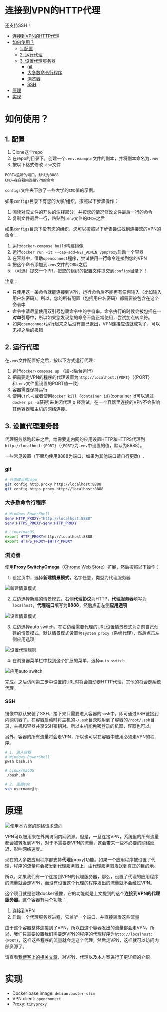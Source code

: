 # 连接到VPN的HTTP代理

还支持SSH！

- [连接到VPN的HTTP代理](#连接到vpn的http代理)
- [如何使用？](#如何使用)
	- [1. 配置](#1-配置)
	- [2. 运行代理](#2-运行代理)
	- [3. 设置代理服务器](#3-设置代理服务器)
		- [git](#git)
		- [大多数命令行程序](#大多数命令行程序)
		- [浏览器](#浏览器)
		- [SSH](#ssh)
- [原理](#原理)
- [实现](#实现)

# 如何使用？

## 1. 配置

1. Clone这个repo
2. 在repo的目录下，创建一个`.env.example`文件的副本，并将副本命名为`.env`
3. 按以下格式修改`.env`文件

```env
PORT=监听的端口，默认为8888
CMD=在容器内连接VPN的命令
```

`configs`文件夹下放了一些大学的`CMD`值的示例。

如果`configs`目录下有您的大学/组织，按照以下步骤操作：

1. 阅读对应文件的开头的注释部分，并按您的情况修改文件最后一行的命令
2. 复制文件最后一行，粘贴到`.env`文件的`CMD=`之后

如果`configs`目录下没有您的组织，您可以按照以下步骤尝试找到连接您的VPN的命令：

1. 运行`docker-compose build`构建镜像
2. 运行`docker run -it --cap-add=NET_ADMIN vpnproxy`启动一个容器
3. 在容器中，借助`openconnect`程序，尝试使用**一行**命令连接到您的VPN
4. 把这个命令添加到`.env`文件的`CMD=`之后
5. （可选）提交一个PR，把您的组织的配置文件提交到`configs`目录下！

注意：

- 只使用这一条命令就能连接到VPN，运行命令后不能再有任何输入（比如输入用户名密码）。所以，您的所有配置（包括用户名密码）都需要被包含在这个命令中
- 命令中请尽量使用双引号包裹命令中的字符串。命令执行的时候会被包括在**一对单引号**中，所以如果您发现您的命令不能正常使用，尝试加点转义符。
- 如果`openconnect`运行起来之后没有自己退出，VPN连接应该就成功了，可以无视之后的报错

## 2. 运行代理

在`.env`文件配置好之后，按以下方式运行代理：

1. 运行`docker-compose up` （加`-d`后台运行）
2. 把需要走VPN的程序的代理设置为`http://localhost:{PORT}`（{PORT}和`.env`文件里设置的PORT值一致）
3. 容器需要保持运行
4. 使用`Ctrl-C`或者使用`docker kill {container id}`(container id可以通过`docker ps -a`获得)来关闭代理
q
经测试，在一个容器里连接的VPN不会影响其他容器和主机的网络连接。

## 3. 设置代理服务器

代理服务器跑起来之后，给需要走内网的应用设置HTTP和HTTPS代理到`http://localhost:{PORT}`（`{PORT}`为`.env`中设置的值，默认为8888）。

一些常见设置（下面均使用8888为端口，如果为其他端口请自行更改）.

### git

```bash
# 只修改当前repo
git config http.proxy http://localhost:8888
git config https.proxy http://localhost:8888
```

### 大多数命令行程序

```powershell
# Windows PowerShell
$env:HTTP_PROXY="http://localhost:8888"
$env:HTTPS_PROXY=$env:HTTP_PROXY
```

```bash
# Linux/macOS
export HTTP_PROXY=http://localhost:8888
export HTTPS_PROXY=$HTTP_PROXY
```

### 浏览器

使用**Proxy SwitchyOmega**（[Chrome Web Store](https://chrome.google.com/webstore/detail/proxy-switchyomega/padekgcemlokbadohgkifijomclgjgif)）扩展，然后按照以下操作：

1. 设定页中，选择**新建情景模式**，名字任意，类型为代理服务器

![新建情景模式](docs/switchyomega/cn/1.png)

2. 左边选择新建的情景模式，右侧**代理协议**为HTTP，**代理服务器**填写为`localhost`，**代理端口**填写为**8888**，然后点击左侧**应用选项**

![设置情景模式](docs/switchyomega/cn/2.png)

3. 左边选择auto switch，在右边给需要代理的URL设置情景模式为之前自己创建的情景模式，默认情景模式设置为`system proxy`（系统代理），然后点击左侧应用选项

![设置代理规则](docs/switchyomega/cn/3.png)

4. 在浏览器菜单栏中找到这个扩展的菜单，选择`auto switch`

![应用auto switch](docs/switchyomega/cn/4.png)

完成。之后访问第三步中设置的URL时将会自动走HTTP代理，其他的将会走系统代理。

### SSH

镜像中默认安装了SSH，接下来只需要进入容器的`bash`中，即可通过SSH链接到内网机器了。在容器启动时将主机的`~/.ssh`目录映射到了容器的`/root/.ssh`目录，主机和容器共享SSH密钥对。所以主机能免密登录的机器，容器也可以。

另外，容器的所有流量将会走VPN，所以也可以在容器中使用必须走VPN的程序。

```bash
# 1. 进入容器
# Windows PowerShell
pwsh bash.sh

# Linux/macOS
./bash.sh

# 2. 连接ssh
ssh username@ip
```

# 原理

![使用本方案的网络请求流向](docs/arch/cn.png)

VPN可以被用来在外网访问内网资源。但是，一旦连接VPN，系统里的所有流量都会被转发到VPN，对于不需要走VPN的流量，这会带来一些不必要的网络延迟，影响网络速度。

现在的大多数应用程序都支持**代理**(proxy)功能。如果一个应用程序被设置了代理，程序的流量将会被发到代理服务器上，由代理服务器发送到真正的目的地。

所以，如果我们有一个连接到VPN的代理服务器，那么，设置了代理的应用程序的流量就会走VPN，而没有设置这个代理的程序发出的流量就不会经过VPN。

这个项目就是创建docker镜像，它的功能就是上文提到的这个**连接到VPN的代理服务器**。这个容器有两个功能：

1. 连接到VPN
2. 启动一个代理服务器进程，它监听一个端口，并直接转发这些流量

由于这个容器整体连接到了VPN，所以由这个容器发出的流量都会走VPN。所以，我们只需要设置我们需要走VPN的程序的代理程序为`http://localhost:{PORT}`，这样这些程序的流量就会走这个代理，然后走VPN，这样就可以访问内部资源了。

请查看[我博客上的相关文章](https://ddadaal.me/articles/vpn-as-http-proxy)，对VPN、代理以及本方案进行了更详细的介绍。



# 实现

- Docker base image: `debian:buster-slim`
- VPN client: `openconnect`
- Proxy: `tinyproxy`

